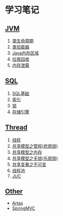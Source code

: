 # 学习笔记
## [JVM](https://github.com/Thepipixia/LeavingNote/tree/main/src/main/java/com/csj/JVMLearning)
1. [类生命周期](https://github.com/Thepipixia/LeavingNote/blob/main/src/main/java/com/csj/JVMLearning/1.%E7%B1%BB%E7%94%9F%E5%91%BD%E5%91%A8%E6%9C%9F.md)
2. [类加载器](https://github.com/Thepipixia/LeavingNote/blob/main/src/main/java/com/csj/JVMLearning/2.%E7%B1%BB%E5%8A%A0%E8%BD%BD%E5%99%A8.md)
3. [Java内存区域](https://github.com/Thepipixia/LeavingNote/blob/main/src/main/java/com/csj/JVMLearning/3.Java%E5%86%85%E5%AD%98%E5%8C%BA%E5%9F%9F.md)
4. [垃圾回收](https://github.com/Thepipixia/LeavingNote/blob/main/src/main/java/com/csj/JVMLearning/4.%E5%9E%83%E5%9C%BE%E5%9B%9E%E6%94%B6.md)
5. [内存泄露](https://github.com/Thepipixia/LeavingNote/blob/main/src/main/java/com/csj/JVMLearning/5.%E5%86%85%E5%AD%98%E6%B3%84%E9%9C%B2.md)
## [SQL](https://github.com/Thepipixia/LeavingNote/tree/main/src/main/java/com/csj/SQL)
1. [SQL基础](https://github.com/Thepipixia/LeavingNote/blob/main/src/main/java/com/csj/SQL/1.SQL%E5%9F%BA%E7%A1%80.md)
2. [索引](https://github.com/Thepipixia/LeavingNote/blob/main/src/main/java/com/csj/SQL/2.%E7%B4%A2%E5%BC%95.md)
3. [锁](https://github.com/Thepipixia/LeavingNote/blob/main/src/main/java/com/csj/SQL/3.%E9%94%81.md)
4. [存储引擎](https://github.com/Thepipixia/LeavingNote/blob/main/src/main/java/com/csj/SQL/4.%E5%AD%98%E5%82%A8%E5%BC%95%E6%93%8E.md)
## [Thread](https://github.com/Thepipixia/LeavingNote/tree/main/src/main/java/com/csj/ThreadLeaning)
1. [线程](https://github.com/Thepipixia/LeavingNote/blob/main/src/main/java/com/csj/ThreadLeaning/1.%E7%BA%BF%E7%A8%8B.md)
2. [共享模型之管程(悲观锁)](https://github.com/Thepipixia/LeavingNote/blob/main/src/main/java/com/csj/ThreadLeaning/2.%E5%85%B1%E4%BA%AB%E6%A8%A1%E5%9E%8B%E4%B9%8B%E7%AE%A1%E7%A8%8B(%E6%82%B2%E8%A7%82%E9%94%81).md)
3. [共享模型之内存](https://github.com/Thepipixia/LeavingNote/blob/main/src/main/java/com/csj/ThreadLeaning/3.%E5%85%B1%E4%BA%AB%E6%A8%A1%E5%9E%8B%E4%B9%8B%E5%86%85%E5%AD%98.md)
4. [共享模型之无锁(乐观锁)](https://github.com/Thepipixia/LeavingNote/blob/main/src/main/java/com/csj/ThreadLeaning/4.%E5%85%B1%E4%BA%AB%E6%A8%A1%E5%9E%8B%E4%B9%8B%E6%97%A0%E9%94%81(%E4%B9%90%E8%A7%82%E9%94%81).md)
5. [共享变量之不可变](https://github.com/Thepipixia/LeavingNote/blob/main/src/main/java/com/csj/ThreadLeaning/5.%E5%85%B1%E4%BA%AB%E5%8F%98%E9%87%8F%E4%B9%8B%E4%B8%8D%E5%8F%AF%E5%8F%98.md)
6. [线程池](https://github.com/Thepipixia/LeavingNote/blob/main/src/main/java/com/csj/ThreadLeaning/6.%E7%BA%BF%E7%A8%8B%E6%B1%A0.md)
7. [JUC](https://github.com/Thepipixia/LeavingNote/blob/main/src/main/java/com/csj/ThreadLeaning/7.JUC.md)
## [Other](https://github.com/Thepipixia/LeavingNote/tree/main/src/main/java/com/csj/Others)
- [Artas](https://github.com/Thepipixia/LeavingNote/blob/main/src/main/java/com/csj/Others/Arthas.md)
- [SpringMVC](https://github.com/Thepipixia/LeavingNote/blob/main/src/main/java/com/csj/Others/SpringMVC.md)